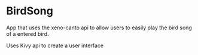 # BirdSong

App that uses the xeno-canto api to allow users to easily play the bird song of a entered bird.

Uses Kivy api to create a user interface